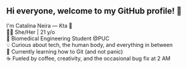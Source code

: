 ## Hi everyone, welcome to my GitHub profile! 👋

I'm Catalina Neira — Kta 🐾   
👩‍🎓 She/Her | 21 y/o  
🔬 Biomedical Engineering Student @PUC  
💡 Curious about tech, the human body, and everything in between  
🐛 Currently learning how to Git (and not panic)  
☕ Fueled by coffee, creativity, and the occasional bug fix at 2 AM  

<!--
**Ktawis/Ktawis** is a ✨ _special_ ✨ repository because its `README.md` (this file) appears on your GitHub profile.

Here are some ideas to get you started:

- 🔭 I’m currently working on ...
- 🌱 I’m currently learning ...
- 👯 I’m looking to collaborate on ...
- 🤔 I’m looking for help with ...
- 💬 Ask me about ...
- 📫 How to reach me: ...
- 😄 Pronouns: ...
- ⚡ Fun fact: ...
-->
